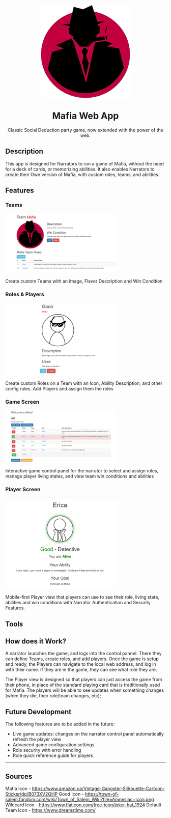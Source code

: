 <p align="center"><img align="center" width="280" src="n01569183PetProject/Content/Images/Static/mafia.png"/></p>
<p align="center">
<h1 align="center">Mafia Web App</h1>
<p align="center">Classic Social Deduction party game, now extended with the power of the web.</p>
</p>

## Description

This app is designed for Narrators to run a game of Mafia, without the need for a deck of cards, or memorizing abilities. It also enables Narrators to create their Own version of Mafia, with custom roles, teams, and abilities.

## Features

### Teams
<p><img width="350" src="n01569183PetProject/Content/Images/Static/Teams.png"/></p>

Create custom Teams with an Image, Flavor Description and Win Condition

### Roles & Players
<p><img width="350" src="n01569183PetProject/Content/Images/Static/Roles.png"/></p>
Create custom Roles on a Team with an Icon, Ability Description, and other config rules. Add Players and assign them the roles

### Game Screen
<p><img width="350" src="n01569183PetProject/Content/Images/Static/Game.png"/></p>
Interactive game control panel for the narrator to select and assign roles, manage player living states, and view team win conditions and abilities

### Player Screen
<p><img width="350" src="n01569183PetProject/Content/Images/Static/Player.png"/></p>

Mobile-first Player view that players can use to see their role, living state, abilities and win conditions with Narrator Authentication and Security Features.

## Tools

## How does it Work?
A narrator launches the game, and logs into the control pannel. There they can define Teams, create roles, and add players. Once the game is setup and ready, the Players can navigate to the local web address, and log in with their name. If they are in the game, they can see what role they are.

The Player view is designed so that players can just access the game from their phone, in place of the standard playing card that is traditionally used for Mafia. The players will be able to see updates when something changes (when they die, their role/team changes, etc);

## Future Development
The following features are to be added in the future:
- Live game updates: changes on the narrator control panel automatically refresh the player view
- Advanced game configuration settings
- Role security with error handling
- Role quick reference guide for players

<hr>

## Sources

Mafia Icon - https://www.amazon.ca/Vintage-Gangster-Silhouette-Cartoon-Sticker/dp/B073XV2QHP
Good Icon - https://town-of-salem.fandom.com/wiki/Town_of_Salem_Wiki?file=Amnesiac+icon.png
Wildcard Icon - https://www.flaticon.com/free-icon/joker-hat_1924
Default Team Icon - https://www.dreamstime.com/

